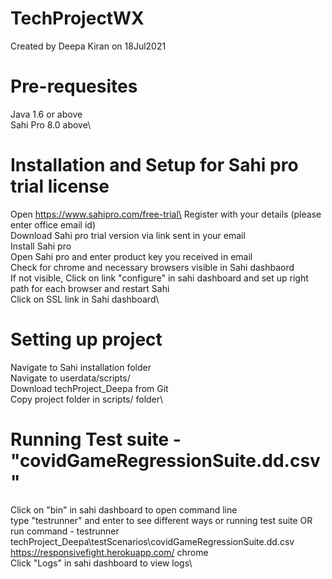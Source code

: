 # TechProjectWX
Created by Deepa Kiran on 18Jul2021

# Pre-requesites
Java 1.6 or above\
Sahi Pro 8.0 above\

# Installation and Setup for Sahi pro trial license
Open https://www.sahipro.com/free-trial\
Register with your details (please enter office email id)\
Download Sahi pro trial version via link sent in your email\
Install Sahi pro\
Open Sahi pro and enter product key you received in email\
Check for chrome and necessary browsers visible in Sahi dashbaord\
If not visible, Click on link "configure" in sahi dashboard and set up right path for each browser and restart Sahi\
Click on SSL link in Sahi dashboard\

# Setting up project
Navigate to Sahi installation folder\
Navigate to userdata/scripts/\
Download techProject_Deepa from Git\
Copy project folder in scripts/ folder\

# Running Test suite - "covidGameRegressionSuite.dd.csv"
Click on "bin" in sahi dashboard to open command line\
type "testrunner" and enter to see different ways or running test suite OR\
run command - testrunner techProject_Deepa\testScenarios\covidGameRegressionSuite.dd.csv https://responsivefight.herokuapp.com/ chrome\
Click "Logs" in sahi dashboard to view logs\
